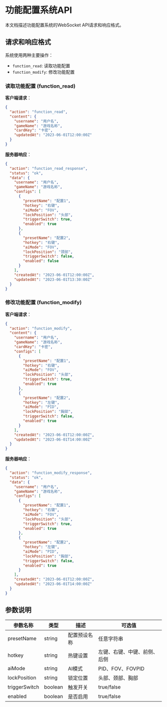 # 功能配置系统API

本文档描述功能配置系统的WebSocket API请求和响应格式。

## 请求和响应格式

系统使用两种主要操作：
- `function_read`: 读取功能配置
- `function_modify`: 修改功能配置

### 读取功能配置 (function_read)

**客户端请求**：

```json
{
  "action": "function_read",
  "content": {
    "username": "用户名",
    "gameName": "游戏名称",
    "cardKey": "卡密",
    "updatedAt": "2023-06-01T12:00:00Z"
  }
}
```

**服务器响应**：

```json
{
  "action": "function_read_response",
  "status": "ok",
  "data": {
    "username": "用户名",
    "gameName": "游戏名称",
    "configs": [
      {
        "presetName": "配置1",
        "hotkey": "右键",
        "aiMode": "FOV",
        "lockPosition": "头部",
        "triggerSwitch": true,
        "enabled": true
      },
      {
        "presetName": "配置2",
        "hotkey": "右键",
        "aiMode": "FOV",
        "lockPosition": "颈部",
        "triggerSwitch": false,
        "enabled": false
      }
    ],
    "createdAt": "2023-06-01T12:00:00Z",
    "updatedAt": "2023-06-01T13:30:00Z"
  }
}
```

### 修改功能配置 (function_modify)

**客户端请求**：

```json
{
  "action": "function_modify",
  "content": {
    "username": "用户名",
    "gameName": "游戏名称",
    "cardKey": "卡密",
    "configs": [
      {
        "presetName": "配置1",
        "hotkey": "右键",
        "aiMode": "FOV",
        "lockPosition": "头部",
        "triggerSwitch": true,
        "enabled": true
      },
      {
        "presetName": "配置2",
        "hotkey": "左键",
        "aiMode": "PID",
        "lockPosition": "胸部",
        "triggerSwitch": false,
        "enabled": true
      }
    ],
    "createdAt": "2023-06-01T12:00:00Z",
    "updatedAt": "2023-06-01T14:00:00Z"
  }
}
```

**服务器响应**：

```json
{
  "action": "function_modify_response",
  "status": "ok",
  "data": {
    "username": "用户名",
    "gameName": "游戏名称",
    "configs": [
      {
        "presetName": "配置1",
        "hotkey": "右键",
        "aiMode": "FOV",
        "lockPosition": "头部",
        "triggerSwitch": true,
        "enabled": true
      },
      {
        "presetName": "配置2",
        "hotkey": "左键",
        "aiMode": "PID",
        "lockPosition": "胸部",
        "triggerSwitch": false,
        "enabled": true
      }
    ],
    "createdAt": "2023-06-01T12:00:00Z",
    "updatedAt": "2023-06-01T14:00:00Z"
  }
}
```

## 参数说明

| 参数名称 | 类型 | 描述 | 可选值 |
|---------|------|------|-------|
| presetName | string | 配置预设名称 | 任意字符串 |
| hotkey | string | 热键设置 | 左键、右键、中键、前侧、后侧 |
| aiMode | string | AI模式 | PID、FOV、FOVPID |
| lockPosition | string | 锁定位置 | 头部、颈部、胸部 |
| triggerSwitch | boolean | 触发开关 | true/false |
| enabled | boolean | 是否启用 | true/false |
